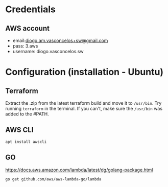 # Credentials

## AWS account
* email:diogo.am.vasconcelos+sw@gmail.com
* pass: 3.aws
* username: diogo.vasconcelos.sw

# Configuration (installation - Ubuntu)

## Terraform
Extract the .zip from the latest terraform build and move it to `/usr/bin`. Try running `terraform` in the terminal. If you can't, make sure the `/usr/bin` was added to the #PATH.

## AWS CLI
```
apt install awscli
```

## GO
https://docs.aws.amazon.com/lambda/latest/dg/golang-package.html
```
go get github.com/aws/aws-lambda-go/lambda
```